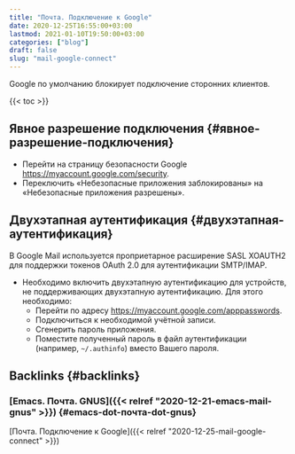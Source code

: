 ```yaml
---
title: "Почта. Подключение к Google"
date: 2020-12-25T16:55:00+03:00
lastmod: 2021-01-10T19:50:00+03:00
categories: ["blog"]
draft: false
slug: "mail-google-connect"
---
```


Google по умолчанию блокирует подключение сторонних клиентов.

<!--more-->

{{< toc >}}


## Явное разрешение подключения {#явное-разрешение-подключения}

-   Перейти на страницу безопасности Google <https://myaccount.google.com/security>.
-   Переключить «Небезопасные приложения заблокированы» на «Небезопасные приложения разрешены».


## Двухэтапная аутентификация {#двухэтапная-аутентификация}

В Google Mail используется проприетарное расширение SASL XOAUTH2
для поддержки токенов OAuth 2.0 для аутентификации SMTP/IMAP.

-   Необходимо включить двухэтапную аутентификацию для устройств, не поддерживающих двухэтапную аутентификацию. Для этого необходимо:
    -   Перейти по адресу <https://myaccount.google.com/apppasswords>.
    -   Подключиться к необходимой учётной записи.
    -   Сгенерить пароль приложения.
    -   Поместите полученный пароль в файл аутентификации (например, `~/.authinfo`) вместо Вашего пароля.


## Backlinks {#backlinks}


### [Emacs. Почта. GNUS]({{< relref "2020-12-21-emacs-mail-gnus" >}}) {#emacs-dot-почта-dot-gnus}

[Почта. Подключение к Google]({{< relref "2020-12-25-mail-google-connect" >}})
